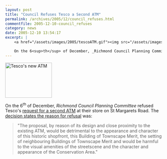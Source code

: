 ```yaml
---
layout: post
title: "Council Refuses Tesco a Second ATM"
permalink: /archives/2005/12/council_refuses.html
commentfile: 2005-12-10-council_refuses
category: news
date: 2005-12-10 13:54:17
excerpt: |
    <a href="/assets/images/2005/tescoATM.gif"><img src="/assets/images/2005/tescoATM_sm.gif" width="150" height="113" alt="Tesco's new ATM" class="right ignore" /></a>

    On the 6<sup>th</sup> of December, _Richmond Council Planning Committee_ refused Tesco's request for a second ATM at their store on St Margarets Road.
---
```


<a href="/assets/images/2005/tescoATM.gif"><img src="/assets/images/2005/tescoATM_sm.gif" width="150" height="113" alt="Tesco's new ATM" class="right ignore" /></a>

On the 6<sup>th</sup> of December, *Richmond Council Planning Committee* refused Tesco's [request for a second ATM](/archives/2005/11/tesco_seeks_per.html) at their store on St Margarets Road. The [decision states the reason for refusal](http://www.ukplanning.com/richmond/doc/Decision-2475265;jsessionid=2756203A3713E59A0A970CB5BFA51EB7?extension=.pdf&wmTransparency=0&wmLocation=0&id=2475265&location=VOLUME1&contentType=application%2Fpdf&wmName=&pageCount=2) was:

> "The proposal, by reason of its design and close proximity to the existing ATM, would be detrimental to the appearance and character of this historic shopfront, this Building of Townscape Merit, the setting of neighbouring Buildings of Townscape Merit and would be harmful to the visual amenities of the streetscene and the character and appearance of the Conservation Area."
